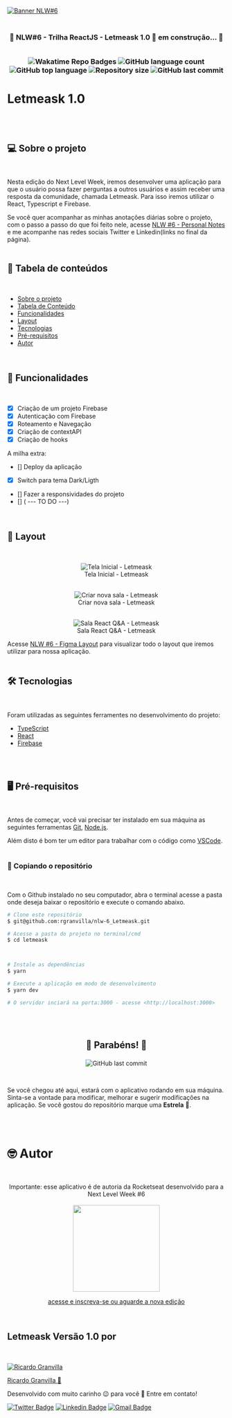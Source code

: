 [![Banner NLW#6](./assets/nlw6.png)](https://home.devtrails.com.br/)

<h3 align="center">
<br>
🚧 NLW#6 - Trilha ReactJS - Letmeask 1.0 🚀 em construção... 🚧
<br>
<br>

<p align="center">

  <img alt="Wakatime Repo Badges" src="https://wakatime.com/badge/github/rgranvilla/nlw-6_Letmeask.svg">

  <img alt="GitHub language count" src="https://img.shields.io/github/languages/count/rgranvilla/nlw-6_Letmeask">
  
  <img alt="GitHub top language" src="https://img.shields.io/github/languages/top/rgranvilla/nlw-6_letmeask">

  <img alt="Repository size" src="https://img.shields.io/github/repo-size/rgranvilla/nlw-6_letmeask">

  <img alt="GitHub last commit" src="https://img.shields.io/github/last-commit/rgranvilla/nlw-6_letmeask">

</p>
</h3>

# Letmeask 1.0

<br>
<br>

## 💻 **Sobre o projeto**

<br>

Nesta edição do Next Level Week, iremos desenvolver uma aplicação para que o usuário possa fazer perguntas a outros usuários e assim receber uma resposta da comunidade, chamada Letmeask.
Para isso iremos utilizar o React, Typescript e Firebase.

Se você quer acompanhar as minhas anotações diárias sobre o projeto, com o passo
a passo do que foi feito nele, acesse
[NLW #6 - Personal Notes](https://www.notion.so/Next-Level-Week-6-1-Dia-f7fd9085808c46ee8dba7d9352e522d1)
e me acompanhe nas redes sociais Twitter e Linkedin(links no final da página).
<br> <br>

## 📖 **Tabela de conteúdos**

<br>

- [Sobre o projeto](#-sobre-o-projeto)
- [Tabela de Conteúdo](#-tabela-de-conteúdos)
- [Funcionalidades](#-funcionalidades)
- [Layout](#-layout)
- [Tecnologias](#-tecnologias)
- [Pré-requisitos](#-pré-requisitos)
- [Autor](#-autor)

<br>

## 🔩 **Funcionalidades**

<br>

- [x] Criação de um projeto Firebase
- [x] Autenticação com Firebase
- [x] Roteamento e Navegação
- [x] Criação de contextAPI
- [x] Criação de hooks

A milha extra:

- [] Deploy da aplicação
- [x] Switch para tema Dark/Ligth
- [] Fazer a responsividades do projeto
- [] ( --- TO DO ---)

<br>

## 🎨 **Layout**

<br>

<p align="center">
  <img alt="Tela Inicial - Letmeask" src="./assets/pagina-inicial.png">
  
  <br>
  Tela Inicial - Letmeask
  <br>
  <br>
</p>
<p align="center">
  <img alt="Criar nova sala - Letmeask" src="./assets/criar-sala-nova.png">
  
  <br>
  Criar nova sala - Letmeask
  <br>
  <br>
</p>
<p align="center">
  <img alt="Sala React Q&A - Letmeask" src="./assets/responder-pergunta.png">
  
  <br>
  Sala React Q&A - Letmeask
</p>

Acesse [NLW #6 - Figma Layout](<https://www.figma.com/file/prItZM7WRDQNAOPwDxKujP/Letmeask-(Copy)?node-id=45%3A3279>) para visualizar todo o layout que iremos utilizar para nossa aplicação.
<br>
<br>

## 🛠 Tecnologias

<br>

Foram utilizadas as seguintes ferramentes no desenvolvimento do projeto:

- [TypeScript](https://www.typescriptlang.org/)
- [React](https://pt-br.reactjs.org/)
- [Firebase](https://firebase.google.com/)

<br>
<br>

## 🖥 Pré-requisitos

<br>

Antes de começar, você vai precisar ter instalado em sua máquina as seguintes
ferramentas [Git](https://git-scm.com), [Node.js](https://nodejs.org/en/).

Além disto é bom ter um editor para trabalhar com o código como
[VSCode](https://code.visualstudio.com/). <br> <br>

### 💽 Copiando o repositório

<br>

Com o Github instalado no seu computador, abra o terminal acesse a pasta onde
deseja baixar o repositório e execute o comando abaixo.

```bash
# Clone este repositório
$ git@github.com:rgranvilla/nlw-6_Letmeask.git

# Acesse a pasta do projeto no terminal/cmd
$ cd letmeask



# Instale as dependências
$ yarn

# Execute a aplicação em modo de desenvolvimento
$ yarn dev

# O servidor inciará na porta:3000 - acesse <http://localhost:3000>
```

<br>
<br>

<h2 align="center">

🎉 Parabéns! 🎉

</h1>

<p align="center">

<img alt="GitHub last commit" src="https://img.shields.io/github/stars/rgranvilla/nlw-6_letmeask">
</P>
<br>

Se você chegou até aqui, estará com o aplicativo rodando em sua máquina.
Sinta-se a vontade para modificar, melhorar e sugerir modificações na aplicação.
Se você gostou do repositório marque uma **Estrela** 🌟.

<br>
<br>

# 🤓 Autor

<br>
<p align="center">
Importante: esse aplicativo é de autoria da Rocketseat desenvolvido para a Next Level Week #6
<br>
<br>

<a href="https://nextlevelweek.com/">

<img src="./assets/inscricoes.png" style="height: 200px"/>

<p align="center">
acesse e inscreva-se ou aguarde a nova edição
</p>
</a>
<br>
</p>

## Letmeask Versão 1.0 por

<br>

[![Ricardo Granvilla](./assets/author.png)](https://github.com/rgranvilla)

<a href="https://github.com/rgranvilla">Ricardo Granvilla 🚀</a>

Desenvolvido com muito carinho 😉 para você 👋 Entre em contato! <br>

[![Twitter Badge](https://img.shields.io/badge/-@rgranvilla-1ca0f1?style=flat-square&labelColor=1ca0f1&logo=twitter&logoColor=white&link=https://twitter.com/rgranvilla)](https://twitter.com/rgranvilla)
[![Linkedin Badge](https://img.shields.io/badge/-Ricardo-blue?style=flat-square&logo=Linkedin&logoColor=white&link=https://www.linkedin.com/in/rgranvilla/)](https://www.linkedin.com/in/rgranvilla/)
[![Gmail Badge](https://img.shields.io/badge/-rgranvilla@gmail.com-c14438?style=flat-square&logo=Gmail&logoColor=white&link=mailto:rgranvilla@gmail.com)](mailto:rgranvilla@gmail.com)

<br>
<br>
